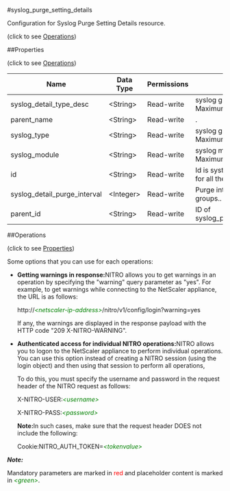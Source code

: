 #syslog_purge_setting_details



Configuration for Syslog Purge Setting Details resource.

<span>(click to see [Operations](#operations))</span>



##Properties 

<span>(click to see [Operations](#operations))</span>





<table><thead><tr><th>Name</th><th>Data Type</th><th>Permissions</th><th>Description</th></tr></thead><tbody><tr><td>syslog_detail_type_desc</td><td>&lt;String></td><td>Read-write</td><td>syslog groups.<br>Maximum length = 255</td></tr><tr><td>parent_name</td><td>&lt;String></td><td>Read-write</td><td>.</td></tr><tr><td>syslog_type</td><td>&lt;String></td><td>Read-write</td><td>syslog groups.<br>Maximum length = 255</td></tr><tr><td>syslog_module</td><td>&lt;String></td><td>Read-write</td><td>syslog modulename.<br>Maximum length = 255</td></tr><tr><td>id</td><td>&lt;String></td><td>Read-write</td><td>Id is system generated key for all the events.</td></tr><tr><td>syslog_detail_purge_interval</td><td>&lt;Integer></td><td>Read-write</td><td>Purge interval for syslog groups..</td></tr><tr><td>parent_id</td><td>&lt;String></td><td>Read-write</td><td>ID of syslog_purge_setting_details.</td></tr></tbody></table>

##Operations 

<span>(click to see [Properties](#properties))</span>





Some options that you can use for each operations:

<ul><li><p><b>Getting warnings in response:</b>NITRO allows you to get warnings in an operation by specifying the "warning" query parameter as "yes". For example, to get warnings while connecting to the NetScaler appliance, the URL is as follows:</p><p>http://<span style="color:green;font-style:italic;">&lt;netscaler-ip-address&gt;</span>/nitro/v1/config/login?warning=yes</p><p>If any, the warnings are displayed in the response payload with the HTTP code "209 X-NITRO-WARNING".</p></li><li><p><b>Authenticated access for individual NITRO operations:</b>NITRO allows you to logon to the NetScaler appliance to perform individual operations. You can use this option instead of creating a NITRO session (using the login object) and then using that session to perform all operations,</p><p>To do this, you must specify the username and password in the request header of the NITRO request as follows:</p><p>X-NITRO-USER:<span style="color:green;font-style:italic;">&lt;username&gt;</span></p><p>X-NITRO-PASS:<span style="color:green;font-style:italic;">&lt;password&gt;</span></p><p><b>Note:</b>In such cases, make sure that the request header DOES not include the following:</p><p>Cookie:NITRO_AUTH_TOKEN=<span style="color:green;font-style:italic;">&lt;tokenvalue&gt;</span></p></li></ul>







***Note:*** 

Mandatory parameters are marked in <span style="color:#FF0000;">red</span> and placeholder content is marked in <span style="color:green;font-style:italic">&lt;green&gt;</span>.



